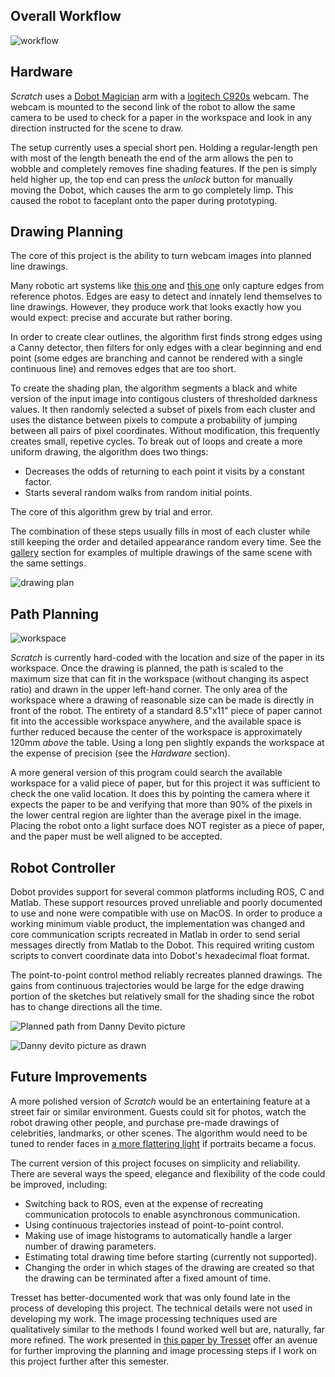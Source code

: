 ## Overall Workflow

![workflow](images/misc/workflow.png)

## Hardware

*Scratch* uses a [Dobot Magician](https://www.dobot.cc/dobot-magician/product-overview.html) arm with a [logitech C920s](https://www.logitech.com/en-us/product/hd-pro-webcam-c920s) webcam. The webcam is mounted to the second link of the robot to allow the same camera to be used to check for a paper in the workspace and look in any direction instructed for the scene to draw. 

The setup currently uses a special short pen. Holding a regular-length pen with most of the length beneath the end of the arm allows the pen to wobble and completely removes fine shading features. If the pen is simply held higher up, the top end can press the *unlock* button for manually moving the Dobot, which causes the arm to go completely limp. This caused the robot to faceplant onto the paper during prototyping. 

## Drawing Planning

The core of this project is the ability to turn webcam images into planned line drawings. 

Many robotic art systems like [this one](https://www.ri.cmu.edu/wp-content/uploads/2019/01/Li-Mengtian-WACV-2019-Photo-Sketching.pdf) and [this one](http://www.cs.umanitoba.ca/~durocher/research/pubs/lbadAIM2012.pdf) only capture edges from reference photos. Edges are easy to detect and innately lend themselves to line drawings. However, they produce work that looks exactly how you would expect: precise and accurate but rather boring.

In order to create clear outlines, the algorithm first finds strong edges using a Canny detector, then filters for only edges with a clear beginning and end point (some edges are branching and cannot be rendered with a single continuous line) and removes edges that are too short. 

To create the shading plan, the algorithm segments a black and white version of the input image into contigous clusters of thresholded darkness values. It then randomly selected a subset of pixels from each cluster and uses the distance between pixels to compute a probability of jumping between all pairs of pixel coordinates. Without modification, this frequently creates small, repetive cycles. To break out of loops and create a more uniform drawing, the algorithm does two things: 

- Decreases the odds of returning to each point it visits by a constant factor. 
- Starts several random walks from random initial points. 

The core of this algorithm grew by trial and error. 

The combination of these steps usually fills in most of each cluster while still keeping the order and detailed appearance random every time. See the [gallery](\https://avery-rock.github.io/scratch/Gallery) section for examples of multiple drawings of the same scene with the same settings. 

![drawing plan](images/misc/imageprocess.png)

## Path Planning

![workspace](images/misc/dobot_workspace.png)

*Scratch* is currently hard-coded with the location and size of the paper in its workspace. Once the drawing is planned, the path is scaled to the maximum size that can fit in the workspace (without changing its aspect ratio) and drawn in the upper left-hand corner. The only area of the workspace where a drawing of reasonable size can be made is directly in front of the robot. The entirety of a standard 8.5"x11" piece of paper cannot fit into the accessible workspace anywhere, and the available space is further reduced because the center of the workspace is approximately 120mm *above* the table. Using a long pen slightly expands the workspace at the expense of precision (see the *Hardware* section).

A more general version of this program could search the available workspace for a valid piece of paper, but for this project it was sufficient to check the one valid location. It does this by pointing the camera where it expects the paper to be and verifying that more than 90% of the pixels in the lower central region are lighter than the average pixel in the image. Placing the robot onto a light surface does NOT register as a piece of paper, and the paper must be well aligned to be accepted. 

## Robot Controller

Dobot provides support for several common platforms including ROS, C and Matlab. These support resources proved unreliable and poorly documented to use and none were compatible with use on MacOS. In order to produce a working minimum viable product, the implementation was changed and core communication scripts recreated in Matlab in order to send serial messages directly from Matlab to the Dobot. This required writing custom scripts to convert coordinate data into Dobot's hexadecimal float format. 

The point-to-point control method reliably recreates planned drawings. The gains from continuous trajectories would be large for the edge drawing portion of the sketches but relatively small for the shading since the robot has to change directions all the time. 

![Planned path from Danny Devito picture](images/misc/danny_plan.png)

![Danny devito picture as drawn](images/drawings/danny_drawn.png)

## Future Improvements

A more polished version of *Scratch* would be an entertaining feature at a street fair or similar environment. Guests could sit for photos, watch the robot drawing other people, and purchase pre-made drawings of celebrities, landmarks, or other scenes. The algorithm would need to be tuned to render faces in [a more flattering light](https://avery-rock.github.io/scratch/404) if portraits became a focus. 

The current version of this project focuses on simplicity and reliability. There are several ways the speed, elegance and flexibility of the code could be improved, including: 

- Switching back to ROS, even at the expense of recreating communication protocols to enable asynchronous communication. 
- Using continuous trajectories instead of point-to-point control. 
- Making use of image histograms to automatically handle a larger number of drawing parameters. 
- Estimating total drawing time before starting (currently not supported). 
- Changing the order in which stages of the drawing are created so that the drawing can be terminated after a fixed amount of time. 

Tresset has better-documented work that was only found late in the process of developing this project. The technical details were not used in developing my work. The image processing techniques used are qualitatively similar to the methods I found worked well but are, naturally, far more refined. The work presented in [this paper by Tresset](https://www.sciencedirect.com/science/article/pii/S0097849313000149) offer an avenue for further improving the planning and image processing steps if I work on this project further after this semester.
